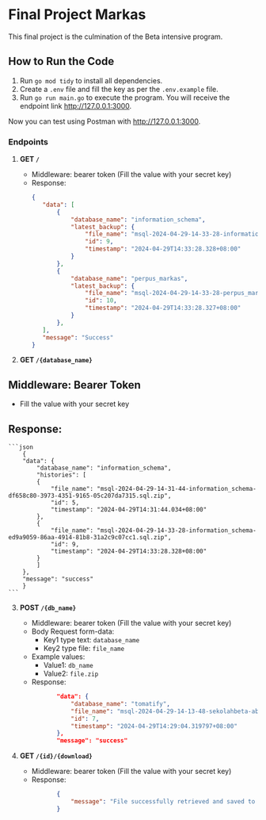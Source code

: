 # Final Project Markas

This final project is the culmination of the Beta intensive program.

## How to Run the Code

1. Run `go mod tidy` to install all dependencies.
2. Create a `.env` file and fill the key as per the `.env.example` file.
3. Run `go run main.go` to execute the program. You will receive the endpoint link http://127.0.0.1:3000.

Now you can test using Postman with http://127.0.0.1:3000.

### Endpoints

1. **GET `/`**

   - Middleware: bearer token (Fill the value with your secret key)
   - Response:
     ```json
     {
        "data": [
            {
                "database_name": "information_schema",
                "latest_backup": {
                    "file_name": "msql-2024-04-29-14-33-28-information_schema-ed9a9059-86aa-4914-81b8-31a2c9c07cc1.sql.zip",
                    "id": 9,
                    "timestamp": "2024-04-29T14:33:28.328+08:00"
                }
            },
            {
                "database_name": "perpus_markas",
                "latest_backup": {
                    "file_name": "msql-2024-04-29-14-33-28-perpus_markas-089f5a41-1876-47bd-8199-7203953768e5.sql.zip",
                    "id": 10,
                    "timestamp": "2024-04-29T14:33:28.327+08:00"
                }
            },
        ],
        "message": "Success"
     }
     ```

2. **GET `/{database_name}`**

## Middleware: Bearer Token 
  - Fill the value with your secret key

## Response:
    ```json
        {
        "data": {
            "database_name": "information_schema",
            "histories": [
            {
                "file_name": "msql-2024-04-29-14-31-44-information_schema-df658c80-3973-4351-9165-05c207da7315.sql.zip",
                "id": 5,
                "timestamp": "2024-04-29T14:31:44.034+08:00"
            },
            {
                "file_name": "msql-2024-04-29-14-33-28-information_schema-ed9a9059-86aa-4914-81b8-31a2c9c07cc1.sql.zip",
                "id": 9,
                "timestamp": "2024-04-29T14:33:28.328+08:00"
            }
            ]
        },
        "message": "success"
        }
    ```


3. **POST `/{db_name}`**

   - Middleware: bearer token (Fill the value with your secret key)
   - Body Request form-data:
     - Key1 type text: `database_name`
     - Key2 type file: `file_name`
   - Example values:
     - Value1: `db_name`
     - Value2: `file.zip`
   - Response:
     ```json
            "data": {
                "database_name": "tomatify",
                "file_name": "msql-2024-04-29-14-13-48-sekolahbeta-ab6f2452-3ba8-45e6-bbb6-3e747dd4b82d.sql.zip",
                "id": 7,
                "timestamp": "2024-04-29T14:29:04.319797+08:00"
            },
            "message": "success"
     ```

4. **GET `/{id}/{download}`**

   - Middleware: bearer token (Fill the value with your secret key)
   - Response:
     ```json
            {
                "message": "File successfully retrieved and saved to the specified download path"
            }
     ```